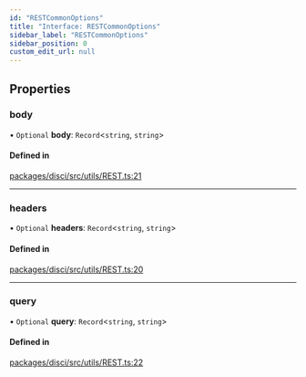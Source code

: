 ```yaml
---
id: "RESTCommonOptions"
title: "Interface: RESTCommonOptions"
sidebar_label: "RESTCommonOptions"
sidebar_position: 0
custom_edit_url: null
---
```


## Properties

### body

• `Optional` **body**: `Record`<`string`, `string`\>

#### Defined in

[packages/disci/src/utils/REST.ts:21](https://github.com/typicalninja493/disci/blob/1035cbc/packages/disci/src/utils/REST.ts#L21)

___

### headers

• `Optional` **headers**: `Record`<`string`, `string`\>

#### Defined in

[packages/disci/src/utils/REST.ts:20](https://github.com/typicalninja493/disci/blob/1035cbc/packages/disci/src/utils/REST.ts#L20)

___

### query

• `Optional` **query**: `Record`<`string`, `string`\>

#### Defined in

[packages/disci/src/utils/REST.ts:22](https://github.com/typicalninja493/disci/blob/1035cbc/packages/disci/src/utils/REST.ts#L22)

